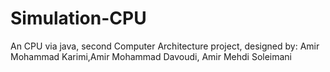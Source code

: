 # Simulation-CPU
An CPU via java, second Computer Architecture project, designed by: Amir Mohammad Karimi,Amir Mohammad Davoudi, Amir Mehdi Soleimani
